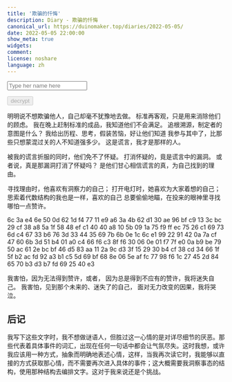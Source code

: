 ```yaml
---
title: '欺骗的忏悔'
description: Diary - 欺骗的忏悔
canonical_url: https://duinomaker.top/diaries/2022-05-05/
date: 2022-05-05 22:00:00
show_meta: true
widgets:
comment:
license: noshare
language: zh
---
```


<script async src="/assets/crypto-js.min.js" defer></script>
<script src="/assets/decrypt.js" defer></script>
<div class="field has-addons">
<p class="control has-icons-left">
    <input id="password" class="input" type="password" maxlength="16" placeholder="Type her name here" digest="ff63292045f8157cb0649aacc4a08ba58ebcfce06360dafcbc6d0f4487fd251d">
    <span class="icon is-small is-left">
        <i id="input-bar-icon" class="fas fa-lock"></i>
    </span>
</p>
<p class="control">
    <button id="decrypt" class="button" onclick="decryptAll()" disabled>decrypt</button>
</p>
</div>

明明说不想欺骗他人，自己却毫不犹豫地去做。
标准再客观，只是用来消除他们的顾虑。
我在晚上赶制标准的成品，我知道他们不会满足。
追根溯源，制定者的意图是什么？
我给出历程、思考，假装苦恼，好让他们知道
我参与其中了，比那些只想蒙混过关的人不知道强多少。
这是谎言，我才是那样的人。

被我的谎言折服的同时，他们免不了怀疑。
打消怀疑的，竟是谎言中的漏洞。
或者说，真是那漏洞打消了怀疑吗？
是他们甘心相信谎言的真，为自己找到的理由。

寻找理由时，他喜欢有洞察力的自己；
打开电灯时，她喜欢为大家着想的自己；
思索着代数结构的我也是一样，喜欢的自己
总要偷偷地瞄，在投来的眼神里寻找哪怕一点赞许。

<p class="encrypted" iv="gFOvtwo9dTq0HnQd">6c 3a e4 6e 50 0d 62 1d f4 77 11 e9 a6 3a 4b 62 d1 30 ae 96 bf c9 13 3c bc 29 cf 38 a8 5a 1f 58 48 ef c1 40 40 a8 10 5b 09 1a 75 f9 ff ec 75 26 c1 69 73 6d c4 67 33 b6 76 3d 33 44 35 69 7b 6b 0e 1c 6c e1 99 22 91 42 0a 7a cf 47 60 6b 3d 51 b4 01 a0 c4 66 f6 c3 8f f6 30 06 0e 01 f7 7f e0 0a b9 be 79 50 ac 61 2e bc bf 46 d5 83 aa 11 2a 9c d3 3f 15 29 30 b4 cf 38 cd 34 66 1f 5f b2 ac fd 92 a3 b1 c5 5d 69 bf 68 8e 06 5e af fc 77 98 f6 1c 27 45 2d 84 65 70 b3 d3 b7 fd 69 25 40 e3</p>
</span>

我害怕，因为无法得到赞许，或者，
因为总是得到不应有的赞许，我将迷失自己。
我害怕，见到那个未来的、迷失了的自己，
面对无力改变的因果，我将哭泣。

## 后记

我写下这些文字时，我不想做谜语人，但胜过这一心情的是对详尽细节的厌恶。那些代表着具体事件的词汇，出现在任何一句话中都会让气氛尽失。这时我想，或许我应该用一种方式，抽象而明确地表述心情，这样，当我再次读它时，我能够以直接的方式获取那心情，而不需要再次进入具体的事件；这大概需要我洞察事态的结构，使用那种结构去编排文字。这对于我来说还是个挑战。